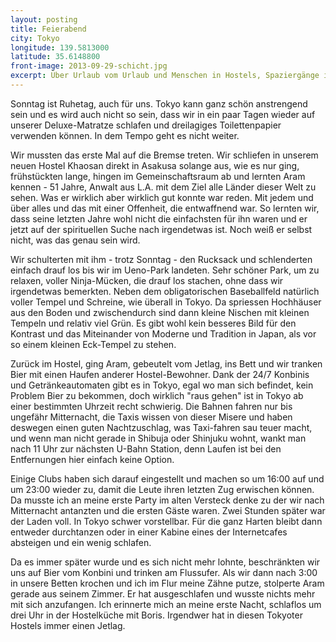 ```yaml
---
layout: posting
title: Feierabend
city: Tokyo
longitude: 139.5813000
latitude: 35.6148800
front-image: 2013-09-29-schicht.jpg
excerpt: Über Urlaub vom Urlaub und Menschen in Hostels, Spaziergänge im Park und Tempel zwischen Hochhäusern, als auch die Öffnungszeiten der U-Bahn und wie sie die Parties in Tokyo beeinflussen.
---
```


Sonntag ist Ruhetag, auch für uns. Tokyo kann ganz schön anstrengend sein und es wird auch nicht so sein, dass wir in ein paar Tagen wieder auf unserer Deluxe-Matratze schlafen und dreilagiges Toilettenpapier verwenden können. In dem Tempo geht es nicht weiter.

Wir mussten das erste Mal auf die Bremse treten. Wir schliefen in unserem neuen Hostel Khaosan direkt in Asakusa solange aus, wie es nur ging, frühstückten lange, hingen im Gemeinschaftsraum ab und lernten Aram kennen - 51 Jahre, Anwalt aus L.A. mit dem Ziel alle Länder dieser Welt zu sehen. Was er wirklich aber wirklich gut konnte war reden. Mit jedem und über alles und das mit einer Offenheit, die entwaffnend war. So lernten wir, dass seine letzten Jahre wohl nicht die einfachsten für ihn waren und er jetzt auf der spirituellen Suche nach irgendetwas ist. Noch weiß er selbst nicht, was das genau sein wird.

Wir schulterten mit ihm - trotz Sonntag - den Rucksack und schlenderten einfach drauf los bis wir im Ueno-Park landeten. Sehr schöner Park, um zu relaxen, voller Ninja-Mücken, die drauf los stachen, ohne dass wir irgendetwas bemerkten. Neben dem obligatorischen Baseballfeld natürlich voller Tempel und Schreine, wie überall in Tokyo. Da spriessen Hochhäuser aus den Boden und zwischendurch sind dann kleine Nischen mit kleinen Tempeln und relativ viel Grün. Es gibt wohl kein besseres Bild für den Kontrast und das Miteinander von Moderne und Tradition in Japan, als vor so einem kleinen Eck-Tempel zu stehen.

Zurück im Hostel, ging Aram, gebeutelt vom Jetlag, ins Bett und wir tranken Bier mit einen Haufen anderer Hostel-Bewohner. Dank der 24/7 Konbinis und Getränkeautomaten gibt es in Tokyo, egal wo man sich befindet, kein Problem Bier zu bekommen, doch wirklich "raus gehen" ist in Tokyo ab einer bestimmten Uhrzeit recht schwierig. Die Bahnen fahren nur bis ungefähr Mitternacht, die Taxis wissen von dieser Misere und haben deswegen einen guten Nachtzuschlag, was Taxi-fahren sau teuer macht, und wenn man nicht gerade in Shibuja oder Shinjuku wohnt, wankt man nach 11 Uhr zur nächsten U-Bahn Station, denn Laufen ist bei den Entfernungen hier einfach keine Option. 

Einige Clubs haben sich darauf eingestellt und machen so um 16:00 auf und um 23:00 wieder zu, damit die Leute ihren letzten Zug erwischen können. Da musste ich an meine erste Party im alten Versteck denke zu der wir nach Mitternacht antanzten und die ersten Gäste waren. Zwei Stunden später war der Laden voll. In Tokyo schwer vorstellbar. Für die ganz Harten bleibt dann entweder durchtanzen oder in einer Kabine eines der Internetcafes absteigen und ein wenig schlafen.

Da es immer später wurde und es sich nicht mehr lohnte, beschränkten wir uns auf Bier vom Konbini und trinken am Flussufer. Als wir dann nach 3:00 in unsere Betten krochen und ich im Flur meine Zähne putze, stolperte Aram gerade aus seinem Zimmer. Er hat ausgeschlafen und wusste nichts mehr mit sich anzufangen. Ich erinnerte mich an meine erste Nacht, schlaflos um drei Uhr in der Hostelküche mit Boris. Irgendwer hat in diesen Tokyoter Hostels immer einen Jetlag.
